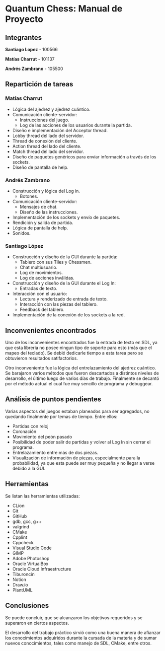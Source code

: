 # Quantum Chess: Manual de Proyecto

## Integrantes

**Santiago Lopez** - 100566

**Matías Charrut** - 101137

**Andrés Zambrano** - 105500

## Repartición de tareas

### Matías Charrut

* Lógica del ajedrez y ajedrez cuántico.
* Comunicación cliente-servidor:
    * Instrucciones del juego.
    * Log de las acciones de los usuarios durante la partida.
* Diseño e implementación del Acceptor thread.
* Lobby thread del lado del servidor.
* Thread de conexión del cliente.
* Action thread del lado del cliente.
* Match thread del lado del servidor.
* Diseño de paquetes genéricos para enviar información a través de los sockets.
* Diseño de pantalla de help.

### Andrés Zambrano

* Construcción y lógica del Log in.
    * Botones.
* Comunicación cliente-servidor:
    * Mensajes de chat.
    * Diseño de las instrucciones.
* Implementación de los sockets y envío de paquetes.
* Rendición y salida de partida.
* Lógica de pantalla de help.
* Sonidos.

### Santiago López

* Construcción y diseño de la GUI durante la partida:
    * Tablero con sus Tiles y Chessmen.
    * Chat multiusuario.
    * Log de movimientos.
    * Log de acciones inválidas.
* Construcción y diseño de la GUI durante el Log In:
    * Entradas de texto.
* Interacción con el usuario:
    * Lectura y renderizado de entrada de texto.
    * Interacción con las piezas del tablero.
    * Feedback del tablero.
* Implementación de la conexión de los sockets a la red.

## Inconvenientes encontrados

Uno de los inconvenientes encontrados fue la entrada de texto en SDL, ya que esta libreria no posee ningun tipo de soporte para esto (más que el mapeo del teclado). Se debió dedicarle tiempo a esta tarea pero se obtuvieron resultados satifactorios.

Otro inconveniente fue la lógica del entrelazamiento del ajedrez cuántico. Se barajaron varios métodos que fueron descartados a distintos niveles de desarrollo, el último luego de varios días de trabajo. Finalmente se decantó por el método actual el cual fue muy sencillo de programa y debuggear.

## Análisis de puntos pendientes

Varias aspectos del juegos estaban planeados para ser agregados, no quedando finalmente por temas de tiempo. Entre ellos:

* Partidas con reloj
* Coronación
* Movimiento del peón pasado
* Posibilidad de poder salir de partidas y volver al Log In sin cerrar el programa.
* Entrelazamiento entre más de dos piezas.
* Visualización de información de piezas, especialmente para la probabilidad, ya que esta puede ser muy pequeña y no llegar a verse debido a la GUI.


## Herramientas

Se listan las herramientas utilizadas:

* CLion
* Git
* GitHub
* gdb, gcc, g++
* valgrind
* CMake
* Cpplint
* Cppcheck
* Visual Studio Code
* GIMP
* Adobe Photoshop
* Oracle VirtualBox
* Oracle Cloud Infraestructure
* Tiburoncin
* Notion
* Draw.io
* PlantUML

## Conclusiones

Se puede concluir, que se alcanzaron los objetivos requeridos y se superaron en ciertos aspectos. 

El desarrollo del trabajo práctico sirvió como una buena manera de afianzar los conocimientos adquiridos durante la cursada de la materia y de sumar nuevos conocimientos, tales como manejo de SDL, CMake, entre otros.